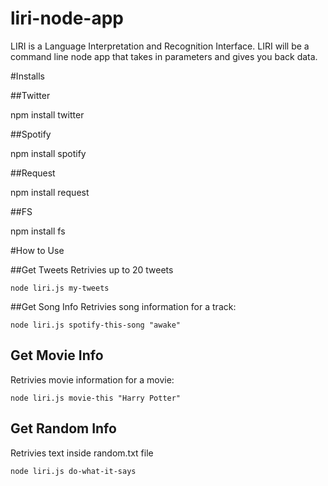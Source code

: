# liri-node-app

 LIRI is a Language Interpretation and Recognition Interface. LIRI will be a command line node app that takes in parameters and gives you back data.

#Installs

##Twitter

npm install twitter

##Spotify 

npm install spotify 

##Request

npm install request

##FS

npm install fs

#How to Use

##Get Tweets
Retrivies up to 20 tweets

    node liri.js my-tweets

##Get Song Info
Retrivies song information for a track:

    node liri.js spotify-this-song "awake"

## Get Movie Info
Retrivies movie information for a movie:
    
    node liri.js movie-this "Harry Potter"

## Get Random Info
Retrivies text inside random.txt file

    node liri.js do-what-it-says
